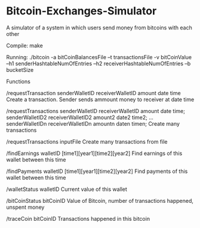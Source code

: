 # Bitcoin-Exchanges-Simulator
A simulator of a system in which users send money from bitcoins with each other

Compile:
make

Running:
./bitcoin -a bitCoinBalancesFile –t transactionsFile -v bitCoinValue –h1 senderHashtableNumOfEntries –h2  receiverHashtableNumOfEntries –b bucketSize

Functions

/requestTransaction senderWalletID receiverWalletID amount date time
Create a transaction. Sender sends ammount money to receiver at date time 

/requestTransactions  senderWalletID receiverWalletID amount date time;                       
                      senderWalletID2 receiverWalletID2 amount2 date2 time2;
                       ...                       
                      senderWalletIDn receiverWalletIDn amountn daten timen;
Create many transactions                     
                     
/requestTransactions inputFile
Create many transactions from file

/findEarnings walletID [time1][year1][time2][year2]
Find earnings of this wallet between this time

/findPayments walletID [time1][year1][time2][year2]
Find payments of this wallet between this time

/walletStatus walletID
Current value of this wallet

/bitCoinStatus bitCoinID
Value of Bitcoin, number of transactions happened, unspent money

/traceCoin bitCoinID
Transactions happened in this bitcoin
